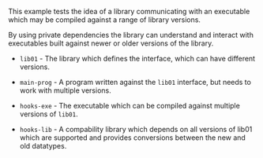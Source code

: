 This example tests the idea of a library communicating with an executable
which may be compiled against a range of library versions.

By using private dependencies the library can understand and interact with executables
built against newer or older versions of the library.

* `lib01` - The library which defines the interface, which can have different versions.

* `main-prog` - A program written against the `lib01` interface, but needs to work with multiple versions.

* `hooks-exe` - The executable which can be compiled against multiple versions of `lib01`.

* `hooks-lib` - A compability library which depends on all versions of lib01 which are supported and provides conversions between the new and old datatypes.
